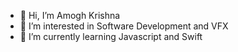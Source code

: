 - 👋 Hi, I’m Amogh Krishna
 - 👀 I’m interested in Software Development and VFX
 - 🌱 I’m currently learning Javascript and Swift

 <!---
 amoghkrishna55/amoghkrishna55 is a ✨ special ✨ repository because its `README.md` (this file) appears on your GitHub profile.
 You can click the Preview link to take a look at your changes.
 --->
